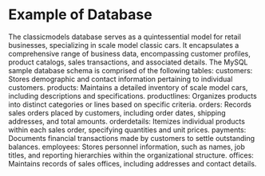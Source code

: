# Example of Database
The classicmodels database serves as a quintessential model for retail businesses, specializing in scale model classic cars. It encapsulates a comprehensive range of business data, encompassing customer profiles, product catalogs, sales transactions, and associated details. The MySQL sample database schema is comprised of the following tables:
customers: Stores demographic and contact information pertaining to individual customers.
products: Maintains a detailed inventory of scale model cars, including descriptions and specifications.
productlines: Organizes products into distinct categories or lines based on specific criteria.
orders: Records sales orders placed by customers, including order dates, shipping addresses, and total amounts.
orderdetails: Itemizes individual products within each sales order, specifying quantities and unit prices.
payments: Documents financial transactions made by customers to settle outstanding balances.
employees: Stores personnel information, such as names, job titles, and reporting hierarchies within the organizational structure.
offices: Maintains records of sales offices, including addresses and contact details.
